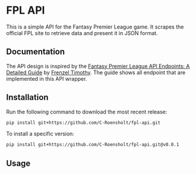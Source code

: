 # FPL API

This is a simple API for the Fantasy Premier League game. It scrapes the official FPL site to retrieve data and present it in JSON format.

## Documentation

The API design is inspired by the [Fantasy Premier League API Endpoints: A Detailed Guide](https://medium.com/@frenzelts/fantasy-premier-league-api-endpoints-a-detailed-guide-acbd5598eb19) by [Frenzel Timothy](https://medium.com/@frenzelts?source=post_page-----acbd5598eb19--------------------------------).
The guide shows all endpoint that are implemented in this API wrapper.

## Installation

Run the following command to download the most recent release:

```bash
pip install git+https://github.com/C-Roensholt/fpl-api.git 
```

To install a specific version:

```bash
pip install git+https://github.com/C-Roensholt/fpl-api.git@v0.0.1
```

## Usage
